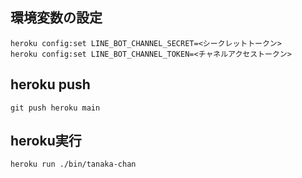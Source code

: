 ## 環境変数の設定
```shell
heroku config:set LINE_BOT_CHANNEL_SECRET=<シークレットトークン>
heroku config:set LINE_BOT_CHANNEL_TOKEN=<チャネルアクセストークン>
```

## heroku push
```shell
git push heroku main
```

## heroku実行
```shell
heroku run ./bin/tanaka-chan
```

